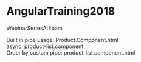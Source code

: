# AngularTraining2018
WebinarSeriesAtEpam


Built in pipe usage: Product.Component.html<br>
              async: product-list.component<br>
Order by custom pipe: product-list.component.html
